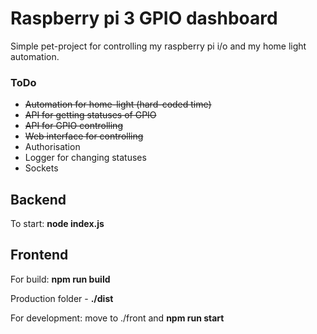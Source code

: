 # Raspberry pi 3 GPIO dashboard

Simple pet-project for controlling my raspberry pi i/o and my home light automation.

### ToDo
- ~~Automation for home-light (hard-coded time)~~
- ~~API for getting statuses of GPIO~~
- ~~API for GPIO controlling~~
- ~~Web interface for controlling~~
- Authorisation
- Logger for changing statuses
- Sockets


## Backend

To start: **node index.js**


## Frontend

For build: **npm run build**

Production folder - **./dist**

For development: move to ./front and **npm run start**
